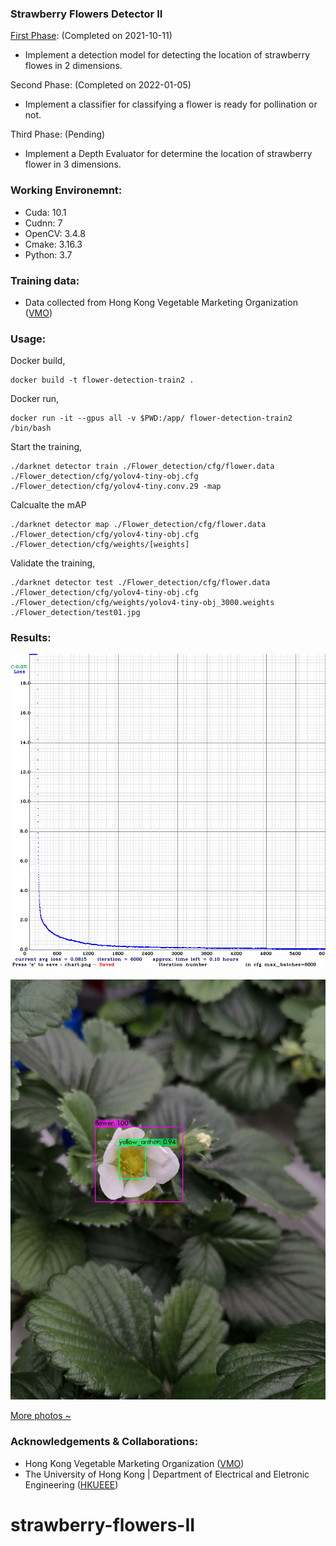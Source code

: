 ### Strawberry Flowers Detector II
[First Phase](https://github.com/wrightchin/strawberry-flowers): (Completed on 2021-10-11)
- Implement a detection model for detecting the location of strawberry flowes in 2 dimensions.

Second Phase: (Completed on 2022-01-05)
- Implement a classifier for classifying a flower is ready for pollination or not.

Third Phase: (Pending)
- Implement a Depth Evaluator for determine the location of strawberry flower in 3 dimensions.   


### Working Environemnt: 
- Cuda: 10.1
- Cudnn: 7
- OpenCV: 3.4.8
- Cmake: 3.16.3
- Python: 3.7 

### Training data: 
- Data collected from Hong Kong Vegetable Marketing Organization ([VMO](https://www.vmo.org/?fbclid=IwAR3Lgiecqcd8clfMTHnLKpwK5ZoIVQzH9yuNOMiBeq5FTi4YQY41U2u-67s)) 

### Usage:
Docker build,
```
docker build -t flower-detection-train2 .
```
Docker run,
```
docker run -it --gpus all -v $PWD:/app/ flower-detection-train2 /bin/bash
```

Start the training,
```
./darknet detector train ./Flower_detection/cfg/flower.data ./Flower_detection/cfg/yolov4-tiny-obj.cfg ./Flower_detection/cfg/yolov4-tiny.conv.29 -map
```

Calcualte the mAP
```
./darknet detector map ./Flower_detection/cfg/flower.data ./Flower_detection/cfg/yolov4-tiny-obj.cfg ./Flower_detection/cfg/weights/[weights]
```

Validate the training,
```
./darknet detector test ./Flower_detection/cfg/flower.data ./Flower_detection/cfg/yolov4-tiny-obj.cfg ./Flower_detection/cfg/weights/yolov4-tiny-obj_3000.weights ./Flower_detection/test01.jpg
```

### Results:
![map results](results/chart_yolov4-tiny-obj.png)

![Alt text](results/test01.jpg)

[More photos ~](results)

### Acknowledgements & Collaborations:
- Hong Kong Vegetable Marketing Organization ([VMO](https://www.vmo.org/?fbclid=IwAR3Lgiecqcd8clfMTHnLKpwK5ZoIVQzH9yuNOMiBeq5FTi4YQY41U2u-67s)) 
- The University of Hong Kong | Department of Electrical and Eletronic Engineering ([HKUEEE](https://www.eee.hku.hk/))

# strawberry-flowers-II
